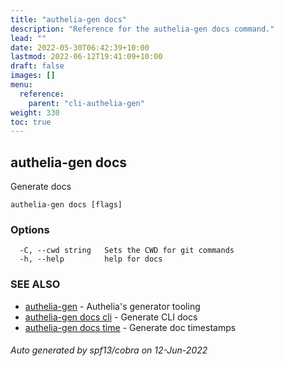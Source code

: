 ```yaml
---
title: "authelia-gen docs"
description: "Reference for the authelia-gen docs command."
lead: ""
date: 2022-05-30T06:42:39+10:00
lastmod: 2022-06-12T19:41:09+10:00
draft: false
images: []
menu:
  reference:
    parent: "cli-authelia-gen"
weight: 330
toc: true
---
```


## authelia-gen docs

Generate docs

```
authelia-gen docs [flags]
```

### Options

```
  -C, --cwd string   Sets the CWD for git commands
  -h, --help         help for docs
```

### SEE ALSO

* [authelia-gen](authelia-gen.md)	 - Authelia's generator tooling
* [authelia-gen docs cli](authelia-gen_docs_cli.md)	 - Generate CLI docs
* [authelia-gen docs time](authelia-gen_docs_time.md)	 - Generate doc timestamps

###### Auto generated by spf13/cobra on 12-Jun-2022
